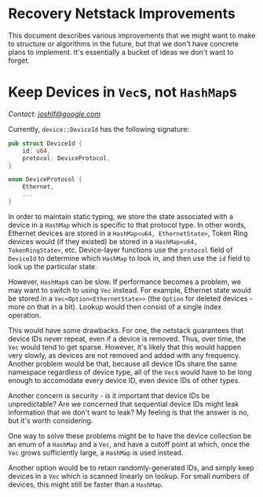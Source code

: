 # Recovery Netstack Improvements

This document describes various improvements that we might want to make to
structure or algorithms in the future, but that we don't have concrete plans to
implement. It's essentially a bucket of ideas we don't want to forget.

# Keep Devices in `Vec`s, not `HashMap`s

*Contact: joshlf@google.com*

Currently, `device::DeviceId` has the following signature:

```rust
pub struct DeviceId {
    id: u64,
    protocol: DeviceProtocol,
}

enum DeviceProtocol {
    Ethernet,
    ...
}
```

In order to maintain static typing, we store the state associated with a device
in a `HashMap` which is specific to that protocol type. In other words, Ethernet
devices are stored in a `HashMap<u64, EthernetState>`, Token Ring devices would
(if they existed) be stored in a `HashMap<u64, TokenRingState>`, etc.
Device-layer functions use the `protocol` field of `DeviceId` to determine which
`HashMap` to look in, and then use the `id` field to look up the particular
state.

However, `HashMap`s can be slow. If performance becomes a problem, we may want
to switch to using `Vec` instead. For example, Ethernet state would be stored in
a `Vec<Option<EthernetState>>` (the `Option` for deleted devices - more on that
in a bit). Lookup would then consist of a single index operation.

This would have some drawbacks. For one, the netstack guarantees that device IDs
never repeat, even if a device is removed. Thus, over time, the `Vec` would tend
to get sparse. However, it's likely that this would happen very slowly, as
devices are not removed and added with any frequency. Another problem would be
that, because all device IDs share the same namespace regardless of device type,
all of the `Vec`s would have to be long enough to accomodate every device ID,
even device IDs of other types.

Another concern is security - is it important that device IDs be unpredictable?
Are we concerned that sequential device IDs might leak information that we don't
want to leak? My feeling is that the answer is no, but it's worth considering.

One way to solve these problems might be to have the device collection be an
enum of a `HashMap` and a `Vec`, and have a cutoff point at which, once the
`Vec` grows sufficiently large, a `HashMap` is used instead.

Another option would be to retain randomly-generated IDs, and simply keep
devices in a `Vec` which is scanned linearly on lookup. For small numbers of
devices, this might still be faster than a `HashMap`.